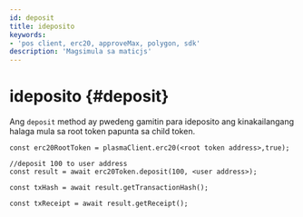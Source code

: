 ```yaml
---
id: deposit
title: ideposito
keywords:
- 'pos client, erc20, approveMax, polygon, sdk'
description: 'Magsimula sa maticjs'
---
```


# ideposito {#deposit}

Ang `deposit` method ay pwedeng gamitin para ideposito ang kinakailangang halaga mula sa root token papunta sa child token.

```
const erc20RootToken = plasmaClient.erc20(<root token address>,true);

//deposit 100 to user address
const result = await erc20Token.deposit(100, <user address>);

const txHash = await result.getTransactionHash();

const txReceipt = await result.getReceipt();

```
